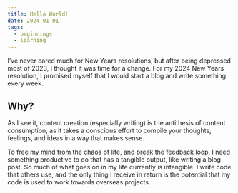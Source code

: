 ```yaml
---
title: Hello World!
date: 2024-01-01
tags:
  - beginnings
  - learning
---
```

I’ve never cared much for New Years resolutions, but after being depressed most of 2023, I thought it was time for a change. For my 2024 New Years resolution, I promised myself that I would start a blog and write something every week.

## Why?
As I see it, content creation (especially writing) is the antithesis of content consumption, as it takes a conscious effort to compile your thoughts, feelings, and ideas in a way that makes sense.

To free my mind from the chaos of life, and break the feedback loop, I need something productive to do that has a tangible output, like writing a blog post. So much of what goes on in my life currently is intangible. I write code that others use, and the only thing I receive in return is the potential that my code is used to work towards overseas projects.